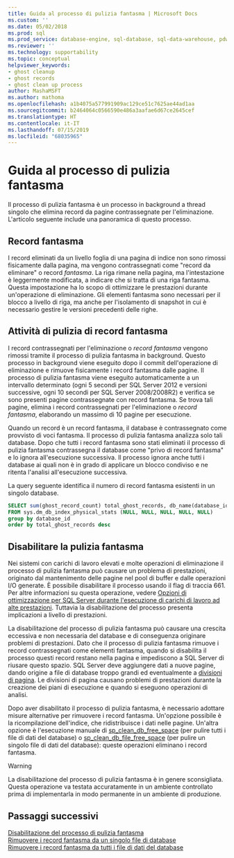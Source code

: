 ```yaml
---
title: Guida al processo di pulizia fantasma | Microsoft Docs
ms.custom: ''
ms.date: 05/02/2018
ms.prod: sql
ms.prod_service: database-engine, sql-database, sql-data-warehouse, pdw
ms.reviewer: ''
ms.technology: supportability
ms.topic: conceptual
helpviewer_keywords:
- ghost cleanup
- ghost records
- ghost clean up process
author: MashaMSFT
ms.author: mathoma
ms.openlocfilehash: a1b4075a577991909ac129ce51c7625ae44ad1aa
ms.sourcegitcommit: b2464064c0566590e486a3aafae6d67ce2645cef
ms.translationtype: HT
ms.contentlocale: it-IT
ms.lasthandoff: 07/15/2019
ms.locfileid: "68035965"
---
```

# <a name="ghost-cleanup-process-guide"></a>Guida al processo di pulizia fantasma

Il processo di pulizia fantasma è un processo in background a thread singolo che elimina record da pagine contrassegnate per l'eliminazione. L'articolo seguente include una panoramica di questo processo.

## <a name="ghost-records"></a>Record fantasma

I record eliminati da un livello foglia di una pagina di indice non sono rimossi fisicamente dalla pagina, ma vengono contrassegnati come "record da eliminare" o record *fantasma*. La riga rimane nella pagina, ma l'intestazione è leggermente modificata, a indicare che si tratta di una riga fantasma. Questa impostazione ha lo scopo di ottimizzare le prestazioni durante un'operazione di eliminazione. Gli elementi fantasma sono necessari per il blocco a livello di riga, ma anche per l'isolamento di snapshot in cui è necessario gestire le versioni precedenti delle righe.

## <a name="ghost-record-cleanup-task"></a>Attività di pulizia di record fantasma

I record contrassegnati per l'eliminazione o *record fantasma* vengono rimossi tramite il processo di pulizia fantasma in background. Questo processo in background viene eseguito dopo il commit dell'operazione di eliminazione e rimuove fisicamente i record fantasma dalle pagine. Il processo di pulizia fantasma viene eseguito automaticamente a un intervallo determinato (ogni 5 secondi per SQL Server 2012 e versioni successive, ogni 10 secondi per SQL Server 2008/2008R2) e verifica se sono presenti pagine contrassegnate con record fantasma. Se trova tali pagine, elimina i record contrassegnati per l'eliminazione o *record fantasma*, elaborando un massimo di 10 pagine per esecuzione.

Quando un record è un record fantasma, il database è contrassegnato come provvisto di voci fantasma. Il processo di pulizia fantasma analizza solo tali database. Dopo che tutti i record fantasma sono stati eliminati il processo di pulizia fantasma contrassegna il database come "privo di record fantasma" e lo ignora all'esecuzione successiva. Il processo ignora anche tutti i database ai quali non è in grado di applicare un blocco condiviso e ne ritenta l'analisi all'esecuzione successiva.

La query seguente identifica il numero di record fantasma esistenti in un singolo database. 

 ```sql
 SELECT sum(ghost_record_count) total_ghost_records, db_name(database_id) 
 FROM sys.dm_db_index_physical_stats (NULL, NULL, NULL, NULL, NULL)
 group by database_id
 order by total_ghost_records desc
```

## <a name="disable-the-ghost-cleanup"></a>Disabilitare la pulizia fantasma

Nei sistemi con carichi di lavoro elevati e molte operazioni di eliminazione il processo di pulizia fantasma può causare un problema di prestazioni, originato dal mantenimento delle pagine nel pool di buffer e dalle operazioni I/O generate. È possibile disabilitare il processo usando il flag di traccia 661. Per altre informazioni su questa operazione, vedere [Opzioni di ottimizzazione per SQL Server durante l'esecuzione di carichi di lavoro ad alte prestazioni](https://support.microsoft.com/help/920093/tuning-options-for-sql-server-when-running-in-high-performance-workloa). Tuttavia la disabilitazione del processo presenta implicazioni a livello di prestazioni.

La disabilitazione del processo di pulizia fantasma può causare una crescita eccessiva e non necessaria del database e di conseguenza originare problemi di prestazioni. Dato che il processo di pulizia fantasma rimuove i record contrassegnati come elementi fantasma, quando si disabilita il processo questi record restano nella pagina e impediscono a SQL Server di riusare questo spazio. SQL Server deve aggiungere dati a nuove pagine, dando origine a file di database troppo grandi ed eventualmente a [divisioni di pagina](indexes/specify-fill-factor-for-an-index.md). Le divisioni di pagina causano problemi di prestazioni durante la creazione dei piani di esecuzione e quando si eseguono operazioni di analisi. 

Dopo aver disabilitato il processo di pulizia fantasma, è necessario adottare misure alternative per rimuovere i record fantasma. Un'opzione possibile è la ricompilazione dell'indice, che ridistribuisce i dati nelle pagine. Un'altra opzione è l'esecuzione manuale di [sp_clean_db_free_space](system-stored-procedures/sp-clean-db-free-space-transact-sql.md) (per pulire tutti i file di dati del database) o [sp_clean_db_file_free_space](system-stored-procedures/sp-clean-db-file-free-space-transact-sql.md) (per pulire un singolo file di dati del database): queste operazioni eliminano i record fantasma.

 >[!warning]
 > La disabilitazione del processo di pulizia fantasma è in genere sconsigliata. Questa operazione va testata accuratamente in un ambiente controllato prima di implementarla in modo permanente in un ambiente di produzione.


## <a name="next-steps"></a>Passaggi successivi  
[Disabilitazione del processo di pulizia fantasma](https://support.microsoft.com/help/920093/tuning-options-for-sql-server-when-running-in-high-performance-workloa)
<br>[Rimuovere i record fantasma da un singolo file di database](system-stored-procedures/sp-clean-db-file-free-space-transact-sql.md)
<br>[Rimuovere i record fantasma da tutti i file di dati del database](system-stored-procedures/sp-clean-db-free-space-transact-sql.md)


